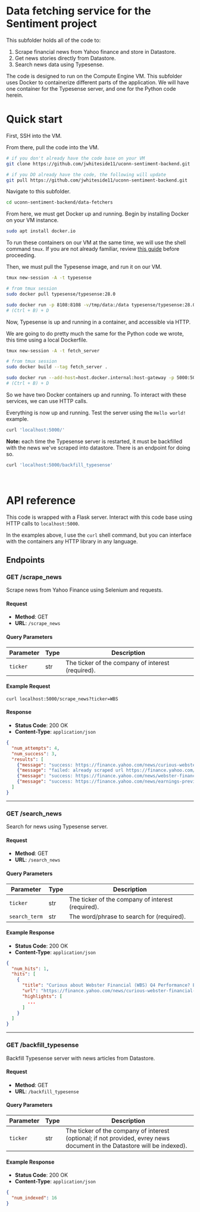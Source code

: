 # Data fetching service for the Sentiment project

This subfolder holds all of the code to:
1. Scrape financial news from Yahoo finance and store in Datastore.
2. Get news stories directly from Datastore.
3. Search news data using Typesense.

The code is designed to run on the Compute Engine VM. This subfolder uses Docker to containerize different parts of the application. We will have one container for the Typesense server, and one for the Python code herein.

# Quick start

First, SSH into the VM.

From there, pull the code into the VM.
```bash
# if you don't already have the code base on your VM
git clone https://github.com/jwhiteside11/uconn-sentiment-backend.git

# if you DO already have the code, the following will update
git pull https://github.com/jwhiteside11/uconn-sentiment-backend.git
```

Navigate to this subfolder.
```bash
cd uconn-sentiment-backend/data-fetchers
```

From here, we must get Docker up and running. Begin by installing Docker on your VM instance.
```bash
sudo apt install docker.io
```

To run these containers on our VM at the same time, we will use the shell command `tmux`. If you are not already familiar, review [this guide](https://hamvocke.com/blog/a-quick-and-easy-guide-to-tmux/) before proceeding.

Then, we must pull the Typesense image, and run it on our VM. 
```bash
tmux new-session -A -t typesense

# from tmux session
sudo docker pull typesense/typesense:28.0

sudo docker run -p 8108:8108 -v/tmp/data:/data typesense/typesense:28.0 --data-dir /data --api-key=Hu52dwsas2AdxdE
# (Ctrl + B) + D
```

Now, Typesense is up and running in a container, and accessible via HTTP. 

We are going to do pretty much the same for the Python code we wrote, this time using a local Dockerfile.
```bash
tmux new-session -A -t fetch_server

# from tmux session
sudo docker build --tag fetch_server .

sudo docker run --add-host=host.docker.internal:host-gateway -p 5000:5000 fetch_server
# (Ctrl + B) + D
```

So we have two Docker containers up and running. To interact with these services, we can use HTTP calls.

Everything is now up and running. Test the server using the `Hello world!` example.
```bash
curl 'localhost:5000/'
```

**Note:** each time the Typesense server is restarted, it must be backfilled with the news we've scraped into datastore. There is an endpoint for doing so.
```bash
curl 'localhost:5000/backfill_typesense'
```

&nbsp;

# API reference
This code is wrapped with a Flask server. Interact with this code base using HTTP calls to `localhost:5000`. 

In the examples above, I use the `curl` shell command, but you can interface with the containers any HTTP library in any language.

## Endpoints

### GET /scrape_news

Scrape news from Yahoo Finance using Selenium and requests.

#### Request
- **Method**: GET
- **URL**: `/scrape_news`

#### Query Parameters
| Parameter    | Type   | Description                        |
|--------------|--------|------------------------------------|
| `ticker`       | str    | The ticker of the company of interest (required). |

#### Example Request
`curl localhost:5000/scrape_news?ticker=WBS`

#### Response
- **Status Code**: 200 OK
- **Content-Type**: `application/json`

```json
{
  "num_attempts": 4, 
  "num_success": 3, 
  "results": [
    {"message": "success: https://finance.yahoo.com/news/curious-webster-financial-wbs-q4-141510242.html"},
    {"message": "failed: already scraped url https://finance.yahoo.com/news/webster-financial-corporation-wbs-best-093505383.html"},
    {"message": "success: https://finance.yahoo.com/news/webster-financials-nyse-wbs-dividend-120809687.html"},
    {"message": "success: https://finance.yahoo.com/news/earnings-preview-webster-financial-wbs-150010712.html"},
  ]
}
```
---

### GET /search_news

Search for news using Typesense server.

#### Request
- **Method**: GET
- **URL**: `/search_news`

#### Query Parameters
| Parameter    | Type   | Description                        |
|--------------|--------|------------------------------------|
| `ticker`       | str    | The ticker of the company of interest (required). |
| `search_term`  | str    | The word/phrase to search for (required). |

#### Example Response
- **Status Code**: 200 OK
- **Content-Type**: `application/json`

```json
{
  "num_hits": 1, 
  "hits": [
    {
      "title": "Curious about Webster Financial (WBS) Q4 Performance? Explore Wall Street Estimates for Key Metrics",
      "url": "https://finance.yahoo.com/news/curious-webster-financial-wbs-q4-141510242.html", 
      "highlights": [
        ...
      ]
    }
  ]
}
```
---

### GET /backfill_typesense

Backfill Typesense server with news articles from Datastore.

#### Request
- **Method**: GET
- **URL**: `/backfill_typesense`

#### Query Parameters
| Parameter    | Type   | Description                        |
|--------------|--------|------------------------------------|
| `ticker`       | str    | The ticker of the company of interest (optional; if not provided, evrey news document in the Datastore will be indexed). |

#### Example Response
- **Status Code**: 200 OK
- **Content-Type**: `application/json`

```json
{
  "num_indexed": 16
}
```
